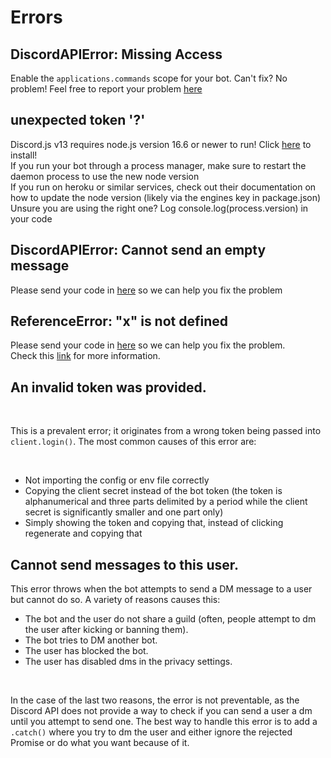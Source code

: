 # Errors

## DiscordAPIError: Missing Access

Enable the `applications.commands` scope for your bot.
Can't fix? No problem! Feel free to report your problem [here](https://github.com/nightlxight/discord-bots/issues/new/choose)

## unexpected token '?'

Discord.js v13 requires node.js version 16.6 or newer to run! Click [here](https://nodejs.org/en/) to install!
<br>
If you run your bot through a process manager, make sure to restart the daemon process to use the new node version
<br>
If you run on heroku or similar services, check out their documentation on how to update the node version (likely via the engines key in package.json)
<br>
Unsure you are using the right one? Log console.log(process.version) in your code

## DiscordAPIError: Cannot send an empty message

Please send your code in [here](https://github.com/nightlxight/discord-bots/issues/new/choose) so we can help you fix the problem

## ReferenceError: "x" is not defined

Please send your code in [here](https://github.com/nightlxight/discord-bots/issues/new/choose) so we can help you fix the problem.
<br>
Check this [link](https://developer.mozilla.org/en-US/docs/Web/JavaScript/Reference/Errors/Not_defined) for more information.


## An invalid token was provided.

<br>

This is a prevalent error; it originates from a wrong token being passed into `client.login()`. The most common causes of this error are:

<br>

* Not importing the config or env file correctly
* Copying the client secret instead of the bot token (the token is alphanumerical and three parts delimited by a period while the client secret is significantly smaller and one part only)
* Simply showing the token and copying that, instead of clicking regenerate and copying that

## Cannot send messages to this user.

This error throws when the bot attempts to send a DM message to a user but cannot do so. A variety of reasons causes this:
<br>
* The bot and the user do not share a guild (often, people attempt to dm the user after kicking or banning them).
* The bot tries to DM another bot.
* The user has blocked the bot.
* The user has disabled dms in the privacy settings.

<br>

In the case of the last two reasons, the error is not preventable, as the Discord API does not provide a way to check if you can send a user a dm until you attempt to send one. The best way to handle this error is to add a `.catch()` where you try to dm the user and either ignore the rejected Promise or do what you want because of it.